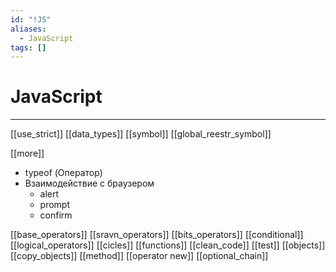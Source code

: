 ```yaml
---
id: "!JS"
aliases:
  - JavaScript
tags: []
---
```


# JavaScript
---

[[use_strict]]
[[data_types]]
    [[symbol]]
        [[global_reestr_symbol]]

[[more]]
- typeof (Оператор)
- Взаимодействие с браузером
    - alert
    - prompt
    - confirm

[[base_operators]]
[[sravn_operators]]
[[bits_operators]]
[[conditional]]
[[logical_operators]]
[[cicles]]
[[functions]]
[[clean_code]]
[[test]]
[[objects]]
    [[copy_objects]]
    [[method]]
    [[operator new]]
    [[optional_chain]]
